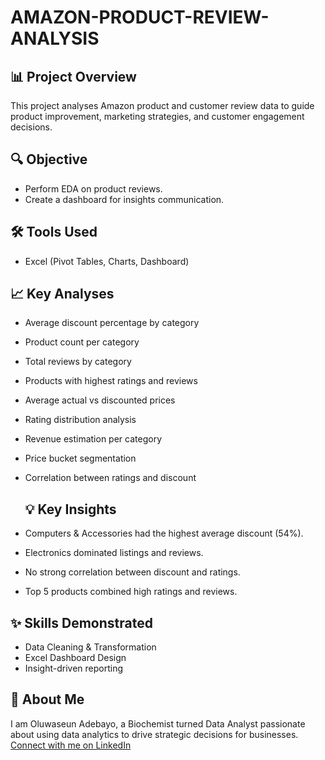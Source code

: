 # AMAZON-PRODUCT-REVIEW-ANALYSIS
## 📊 Project Overview
This project analyses Amazon product and customer review data to guide product improvement, marketing strategies, and customer engagement decisions.

## 🔍 Objective
- Perform EDA on product reviews.
- Create a dashboard for insights communication.

## 🛠 Tools Used
- Excel (Pivot Tables, Charts, Dashboard)

## 📈 Key Analyses
- Average discount percentage by category
- Product count per category
- Total reviews by category
- Products with highest ratings and reviews
- Average actual vs discounted prices
- Rating distribution analysis
- Revenue estimation per category
- Price bucket segmentation
- Correlation between ratings and discount

  ## 💡 Key Insights
- Computers & Accessories had the highest average discount (54%).
- Electronics dominated listings and reviews.
- No strong correlation between discount and ratings.
- Top 5 products combined high ratings and reviews.

## ✨ Skills Demonstrated
- Data Cleaning & Transformation
- Excel Dashboard Design
- Insight-driven reporting

## 👤 About Me
I am Oluwaseun Adebayo, a Biochemist turned Data Analyst passionate about using data analytics to drive strategic decisions for businesses.  
[Connect with me on LinkedIn](http://linkedin.com/in/oluwaseun-adebayo-8b3a10237/?trk=public-profile-join-page)

